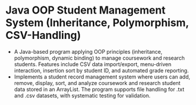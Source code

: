 # Java OOP Student Management System (Inheritance, Polymorphism, CSV-Handling)

- A Java-based program applying OOP principles (inheritance, polymorphism, dynamic binding) to manage coursework and research students. Features include CSV data import/export, menu-driven interaction, insertion sort by student ID, and automated grade reporting.
- Implements a student record management system where users can add, remove, display, sort, and analyze coursework and research student data stored in an ArrayList. The program supports file handling for .txt and .csv datasets, with systematic testing for validation.
